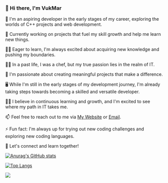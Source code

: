 ### 👋 Hi there, I'm VukMar

🌱 I'm an aspiring developer in the early stages of my career, exploring the worlds of C++ projects and web development.

💼 Currently working on projects that fuel my skill growth and help me learn new things.

👨‍💻 Eager to learn, I'm always excited about acquiring new knowledge and pushing my boundaries.

🧑‍🍳 In a past life, I was a chef, but my true passion lies in the realm of IT.

🔭 I'm passionate about creating meaningful projects that make a difference.

🖥️ While I'm still in the early stages of my development journey, I'm already taking steps towards becoming a skilled and versatile developer.

👨‍🎓 I believe in continuous learning and growth, and I'm excited to see where my path in IT takes me.

📫 Feel free to reach out to me via [My Website](https://vukmaric.rs) or [Email](mailto:vuk.s.maric@gmail.com).

⚡ Fun fact: I'm always up for trying out new coding challenges and exploring new coding languages.

🌟 Let's connect and learn together!

[![Anurag's GitHub stats](https://github-readme-stats-sigma-five.vercel.app/api?username=VukMar&show_icons=true&theme=dark)](https://github.com/anuraghazra/github-readme-stats)

[![Top Langs](https://github-readme-stats-sigma-five.vercel.app/api/top-langs/?username=VukMar&theme=dark)](https://github.com/anuraghazra/github-readme-stats)

<!---
VukMar/VukMar is a ✨ special ✨ repository because its `README.md` (this file) appears on your GitHub profile.
You can click the Preview link to take a look at your changes.
--->


![](https://komarev.com/ghpvc/?username=VukMar&color=blue&style=for-the-badge	)
